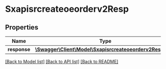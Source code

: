 # Sxapisrcreateoeorderv2Resp

## Properties
Name | Type | Description | Notes
------------ | ------------- | ------------- | -------------
**response** | [**\Swagger\Client\Model\Sxapisrcreateoeorderv2Response**](Sxapisrcreateoeorderv2Response.md) |  | [optional] 

[[Back to Model list]](../README.md#documentation-for-models) [[Back to API list]](../README.md#documentation-for-api-endpoints) [[Back to README]](../README.md)


